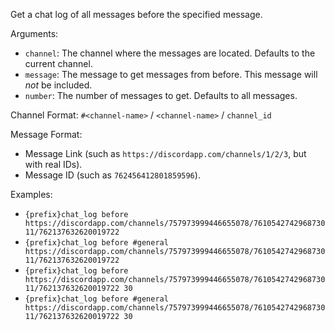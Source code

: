 Get a chat log of all messages before the specified message.

Arguments:
* `channel`: The channel where the messages are located. Defaults to the current channel.
* `message`: The message to get messages from before. This message will *not* be included.
* `number`: The number of messages to get. Defaults to all messages.

Channel Format: `#<channel-name>` / `<channel-name>` / `channel_id`

Message Format:
* Message Link (such as `https://discordapp.com/channels/1/2/3`, but with real IDs).
* Message ID (such as `762456412801859596`).

Examples:
* `{prefix}chat_log before https://discordapp.com/channels/757973999446655078/761054274296873011/762137632620019722`
* `{prefix}chat_log before #general https://discordapp.com/channels/757973999446655078/761054274296873011/762137632620019722`
* `{prefix}chat_log before https://discordapp.com/channels/757973999446655078/761054274296873011/762137632620019722 30`
* `{prefix}chat_log before #general https://discordapp.com/channels/757973999446655078/761054274296873011/762137632620019722 30`
